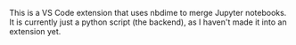 This is a VS Code extension that uses nbdime to merge Jupyter notebooks. It is currently just a python script (the backend), as I haven't made it into an extension yet.